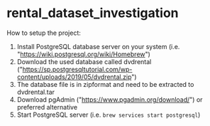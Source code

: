 # rental_dataset_investigation

How to setup the project:

1. Install PostgreSQL database server on your system (i.e. "https://wiki.postgresql.org/wiki/Homebrew")
1. Download the used database called dvdrental ("https://sp.postgresqltutorial.com/wp-content/uploads/2019/05/dvdrental.zip")
1. The database file is in zipformat and need to be extracted to dvdrental.tar
1. Download pgAdmin ("https://www.pgadmin.org/download/") or preferred alternative
1. Start PostgreSQL server (i.e. `brew services start postgresql`)

